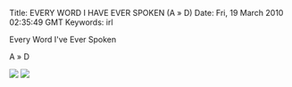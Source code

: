 Title: EVERY WORD I HAVE EVER SPOKEN (A » D)
Date: Fri, 19 March 2010 02:35:49 GMT
Keywords: irl

Every Word I've Ever Spoken

A » D

![](//farm5.staticflickr.com/4112/5015747705_dda871412e_o.jpg)
![](//farm5.staticflickr.com/4105/5015748011_cdbf86a5f0_o.jpg)
